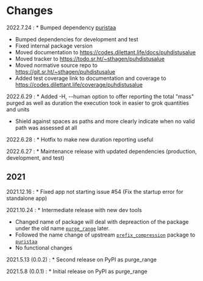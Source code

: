 # Changes

2022.7.24
:    * Bumped dependency [puristaa](https://pypi.python.org/pypi/puristaa/)
* Bumped dependencies for development and test
* Fixed internal package version
* Moved documentation to https://codes.dilettant.life/docs/puhdistusalue
* Moved tracker to https://todo.sr.ht/~sthagen/puhdistusalue
* Moved normative source repo to https://git.sr.ht/~sthagen/puhdistusalue
* Added test coverage link to documentation and coverage to https://codes.dilettant.life/coverage/puhdistusalue

2022.6.29
:    * Added -H, --human option to offer reporting the total "mass" purged as well as duration the execution took in easier to grok quantities and units
* Shield against spaces as paths and more clearly indicate when no valid path was assessed at all

2022.6.28
:    * Hotfix to make new duration reporting useful

2022.6.27
:    * Maintenance release with updated dependencies (production, development, and test)

## 2021

2021.12.16
:    * Fixed app not starting issue #54 (Fix the startup error for standalone app)

2021.10.24
:    * Intermediate release with new dev tools
* Changed name of package will deal with depreaction of the package under the old name [`purge_range`](https://pypi.org/project/purge-range/) later.
* Followed the name change of upstream [`prefix_compression`](https://pypi.org/project/prefix-compression/) package to [`puristaa`](https://pypi.org/project/puristaa/)
* No functional changes

2021.5.13 (0.0.2)
:    * Second release on PyPI as purge_range

2021.5.8 (0.0.1)
:    * Initial release on PyPI as purge_range
